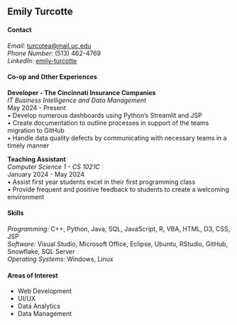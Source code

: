 ## Emily Turcotte

#### Contact

*Email:* turcotea@mail.uc.edu  
*Phone Number:* (513) 462-4769  
*LinkedIn:* [emily-turcotte](https://www.linkedin.com/in/emily-turcotte/)  

#### Co-op and Other Experiences

**Developer - The Cincinnati Insurance Companies**  
*IT Business Intelligence and Data Management*  
May 2024 - Present  
•	Develop numerous dashboards using Python’s Streamlit and JSP  
•	Create documentation to outline processes in support of the teams migration to GitHub   
•	Handle data quality defects by communicating with necessary teams in a timely manner  

**Teaching Assistant**  
*Computer Science 1 - CS 1021C*  
January 2024 - May 2024  
•	Assist first year students excel in their first programming class  
•	Provide frequent and positive feedback to students to create a welcoming environment  

#### Skills

*Programming:* C++, Python, Java, SQL, JavaScript, R, VBA, HTML, D3, CSS, JSP  
*Software:* Visual Studio, Microsoft Office, Eclipse, Ubuntu, RStudio, GitHub, Snowflake, SQL Server  
*Operating Systems:* Windows, Linux  

#### Areas of Interest

- Web Development
- UI/UX
- Data Analytics
- Data Management
